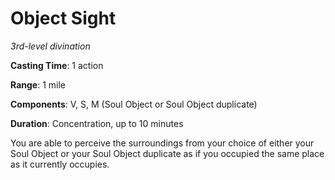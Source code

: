 # Object Sight
*3rd-level divination*

**Casting Time**: 1 action

**Range**: 1 mile

**Components**: V, S, M (Soul Object or Soul Object duplicate)

**Duration**: Concentration, up to 10 minutes

You are able to perceive the surroundings from your choice of either your Soul Object or your Soul Object duplicate as if you occupied the same place as it currently occupies.
